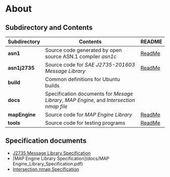 # About

## Subdirectory and Contents
Subdirectory       | Contents                                                           | README
-------------------|--------------------------------------------------------------------|---------------
**asn1**           | Source code generated by open source ASN.1 compiler *asn1c*        | [ReadMe](asn1/README.md)
**asn1j2735**      | Source code for *SAE J2735-201603 Message Library*                 | [ReadMe](asn1j2735/README.md)
**build**          | Common definitions for Ubuntu builds                               |
**docs**           | Specification documents for *Mesage Library*, *MAP Engine*, and *Intersection nmap file* |
**mapEngine**      | Source code for *MAP Engine Library*                               | [ReadMe](mapEngine/README.md)
**tools**          | Source code for testing programs                                   | [ReadMe](tools/README.md)

## Specification documents
- [J2735 Message Library Specification](docs/J2735_Message_Library_Specification.pdf)
- [MAP Engine Library Specification](docs/MAP Engine_Library_Specification.pdf)
- [Intersection nmap Specification](docs/Format_of_nmap.pdf)
